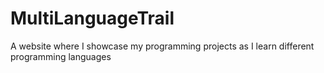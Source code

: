 # MultiLanguageTrail
A website where I showcase my programming projects as I learn different programming languages
